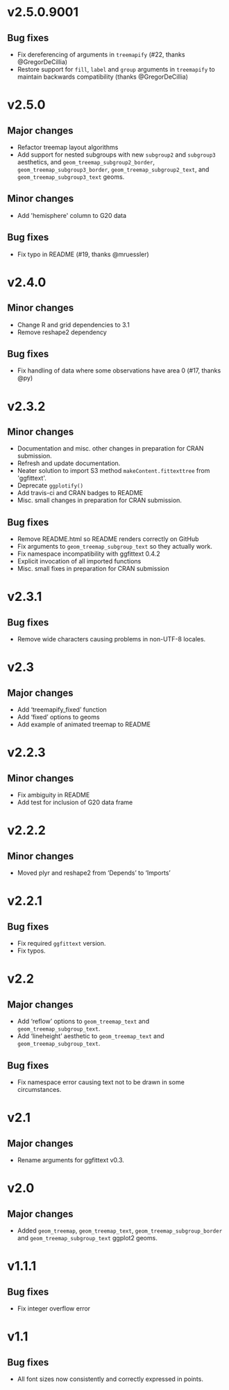 # v2.5.0.9001

## Bug fixes

- Fix dereferencing of arguments in `treemapify` (#22, thanks @GregorDeCillia)
- Restore support for `fill`, `label` and `group` arguments in `treemapify` to maintain backwards compatibility (thanks @GregorDeCillia)

# v2.5.0

## Major changes

- Refactor treemap layout algorithms
- Add support for nested subgroups with new `subgroup2` and `subgroup3` aesthetics, and `geom_treemap_subgroup2_border`, `geom_treemap_subgroup3_border`, `geom_treemap_subgroup2_text`, and `geom_treemap_subgroup3_text` geoms.

## Minor changes

- Add 'hemisphere' column to G20 data

## Bug fixes

- Fix typo in README (#19, thanks @mruessler)

# v2.4.0

## Minor changes

- Change R and grid dependencies to 3.1
- Remove reshape2 dependency

## Bug fixes

- Fix handling of data where some observations have area 0 (#17, thanks @py)

# v2.3.2

## Minor changes

- Documentation and misc. other changes in preparation for CRAN submission.
- Refresh and update documentation.
- Neater solution to import S3 method `makeContent.fittexttree` from
  'ggfittext'.
- Deprecate `ggplotify()`
- Add travis-ci and CRAN badges to README
- Misc. small changes in preparation for CRAN submission.

## Bug fixes
- Remove README.html so README renders correctly on GitHub
- Fix arguments to `geom_treemap_subgroup_text` so they actually work.
- Fix namespace incompatibility with ggfittext 0.4.2
- Explicit invocation of all imported functions
- Misc. small fixes in preparation for CRAN submission

# v2.3.1

## Bug fixes
- Remove wide characters causing problems in non-UTF-8 locales.

# v2.3

## Major changes
- Add ‘treemapify_fixed’ function
- Add ‘fixed’ options to geoms
- Add example of animated treemap to README

# v2.2.3

## Minor changes
- Fix ambiguity in README
- Add test for inclusion of G20 data frame

# v2.2.2

## Minor changes
- Moved plyr and reshape2 from ‘Depends’ to ‘Imports’

# v2.2.1

## Bug fixes
- Fix required `ggfittext` version.
- Fix typos.

# v2.2

## Major changes
- Add ‘reflow’ options to `geom_treemap_text` and `geom_treemap_subgroup_text`.
- Add ‘lineheight’ aesthetic to `geom_treemap_text` and `geom_treemap_subgroup_text`.

## Bug fixes
- Fix namespace error causing text not to be drawn in some circumstances.

# v2.1

## Major changes
- Rename arguments for ggfittext v0.3.

# v2.0

## Major changes
- Added `geom_treemap`, `geom_treemap_text`, `geom_treemap_subgroup_border` and
  `geom_treemap_subgroup_text` ggplot2 geoms.

# v1.1.1

## Bug fixes
- Fix integer overflow error

# v1.1

## Bug fixes
- All font sizes now consistently and correctly expressed in points.
